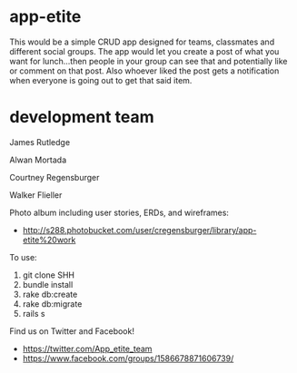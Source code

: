 # app-etite
This would be a simple CRUD app designed for teams, classmates and different social groups. The app would let you create a post of what you want for lunch…then people in your group can see that and potentially like or comment on that post. Also whoever liked the post gets a notification when everyone is going out to get that said item.

# development team

James Rutledge

Alwan Mortada

Courtney Regensburger

Walker Flieller


Photo album including user stories, ERDs, and wireframes:
	<ul><li>http://s288.photobucket.com/user/cregensburger/library/app-etite%20work</li></ul>


To use:
	<ol>
		<li>git clone SHH</li>
		<li>bundle install</li>
		<li>rake db:create</li>
		<li>rake db:migrate</li>
		<li>rails s</li>
	</ol>


Find us on Twitter and Facebook!
	<ul>
		<li>https://twitter.com/App_etite_team</li>
		<li>https://www.facebook.com/groups/1586678871606739/</li>
	</ul>	